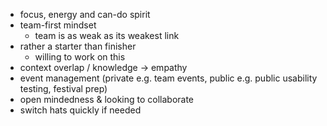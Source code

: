 - focus, energy and can-do spirit
- team-first mindset
  - team is as weak as its weakest link
- rather a starter than finisher
  - willing to work on this
- context overlap / knowledge -> empathy
- event management (private e.g. team events, public e.g. public usability testing, festival prep)
- open mindedness & looking to collaborate
- switch hats quickly if needed
